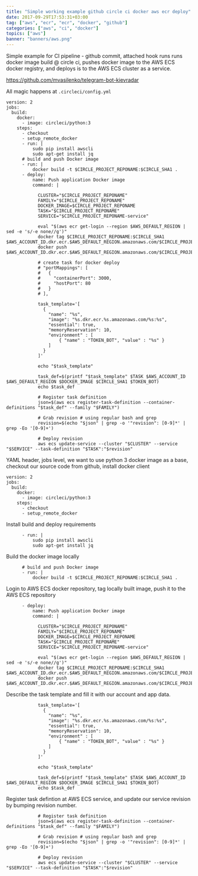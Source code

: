 ```yaml
---
title: "Simple working example github circle ci docker aws ecr deploy"
date: 2017-09-29T17:53:31+03:00
tag: ["aws", "ecr", "ecr", "docker", "github"]
categories: ["aws", "ci", "docker"]
topics: ["aws"]
banner: "banners/aws.png"
---
```



Simple example for CI pipeline - github commit, attached hook runs runs docker image build @ circle ci,
pushes docker image to the AWS ECS docker registry,
and deploys is to the AWS ECS cluster as a service.

https://github.com/mvasilenko/telegram-bot-kievradar

All magic happens at `.circleci/config.yml`



```
version: 2
jobs:
  build:
    docker:
      - image: circleci/python:3
    steps:
      - checkout
      - setup_remote_docker
      - run: |
          sudo pip install awscli
          sudo apt-get install jq
      # build and push Docker image
      - run: |
          docker build -t $CIRCLE_PROJECT_REPONAME:$CIRCLE_SHA1 .
      - deploy:
          name: Push application Docker image
          command: |

            CLUSTER="$CIRCLE_PROJECT_REPONAME"
            FAMILY="$CIRCLE_PROJECT_REPONAME"
            DOCKER_IMAGE=$CIRCLE_PROJECT_REPONAME
            TASK="$CIRCLE_PROJECT_REPONAME"
            SERVICE="$CIRCLE_PROJECT_REPONAME-service"

            eval "$(aws ecr get-login --region $AWS_DEFAULT_REGION | sed -e 's/-e none//g')"
            docker tag $CIRCLE_PROJECT_REPONAME:$CIRCLE_SHA1 $AWS_ACCOUNT_ID.dkr.ecr.$AWS_DEFAULT_REGION.amazonaws.com/$CIRCLE_PROJECT_REPONAME:$CIRCLE_SHA1
            docker push $AWS_ACCOUNT_ID.dkr.ecr.$AWS_DEFAULT_REGION.amazonaws.com/$CIRCLE_PROJECT_REPONAME:$CIRCLE_SHA1

            # create task for docker deploy
            # "portMappings": [
            #   {
            #     "containerPort": 3000,
            #     "hostPort": 80
            #   }
            # ],

            task_template='[
              {
                "name": "%s",
                "image": "%s.dkr.ecr.%s.amazonaws.com/%s:%s",
                "essential": true,
                "memoryReservation": 10,
                "environment" : [
                    { "name" : "TOKEN_BOT", "value" : "%s" }
                ]
              }
            ]'

            echo "$task_template"

            task_def=$(printf "$task_template" $TASK $AWS_ACCOUNT_ID $AWS_DEFAULT_REGION $DOCKER_IMAGE $CIRCLE_SHA1 $TOKEN_BOT)
            echo $task_def

            # Register task definition
            json=$(aws ecs register-task-definition --container-definitions "$task_def" --family "$FAMILY")

            # Grab revision # using regular bash and grep
            revision=$(echo "$json" | grep -o '"revision": [0-9]*' | grep -Eo '[0-9]+')

            # Deploy revision
            aws ecs update-service --cluster "$CLUSTER" --service "$SERVICE" --task-definition "$TASK":"$revision"

```

YAML header, jobs level, we want to use python 3 docker image as a base,
checkout our source code from github, install docker client

```
version: 2
jobs:
  build:
    docker:
      - image: circleci/python:3
    steps:
      - checkout
      - setup_remote_docker
```

Install build and deploy requirements

```
      - run: |
          sudo pip install awscli
          sudo apt-get install jq

```

Build the docker image locally

```
      # build and push Docker image
      - run: |
          docker build -t $CIRCLE_PROJECT_REPONAME:$CIRCLE_SHA1 .
```


Login to AWS ECS docker repository, tag locally built image,
push it to the AWS ECS repository

```
      - deploy:
          name: Push application Docker image
          command: |

            CLUSTER="$CIRCLE_PROJECT_REPONAME"
            FAMILY="$CIRCLE_PROJECT_REPONAME"
            DOCKER_IMAGE=$CIRCLE_PROJECT_REPONAME
            TASK="$CIRCLE_PROJECT_REPONAME"
            SERVICE="$CIRCLE_PROJECT_REPONAME-service"

            eval "$(aws ecr get-login --region $AWS_DEFAULT_REGION | sed -e 's/-e none//g')"
            docker tag $CIRCLE_PROJECT_REPONAME:$CIRCLE_SHA1 $AWS_ACCOUNT_ID.dkr.ecr.$AWS_DEFAULT_REGION.amazonaws.com/$CIRCLE_PROJECT_REPONAME:$CIRCLE_SHA1
            docker push $AWS_ACCOUNT_ID.dkr.ecr.$AWS_DEFAULT_REGION.amazonaws.com/$CIRCLE_PROJECT_REPONAME:$CIRCLE_SHA1
```


Describe the task template and fill it with our account and app data.

```
            task_template='[
              {
                "name": "%s",
                "image": "%s.dkr.ecr.%s.amazonaws.com/%s:%s",
                "essential": true,
                "memoryReservation": 10,
                "environment" : [
                    { "name" : "TOKEN_BOT", "value" : "%s" }
                ]
              }
            ]'

            echo "$task_template"

            task_def=$(printf "$task_template" $TASK $AWS_ACCOUNT_ID $AWS_DEFAULT_REGION $DOCKER_IMAGE $CIRCLE_SHA1 $TOKEN_BOT)
            echo $task_def
```


Register task defintion at AWS ECS service, and update our service revision by bumping revision number.

```
            # Register task definition
            json=$(aws ecs register-task-definition --container-definitions "$task_def" --family "$FAMILY")

            # Grab revision # using regular bash and grep
            revision=$(echo "$json" | grep -o '"revision": [0-9]*' | grep -Eo '[0-9]+')

            # Deploy revision
            aws ecs update-service --cluster "$CLUSTER" --service "$SERVICE" --task-definition "$TASK":"$revision"
```


